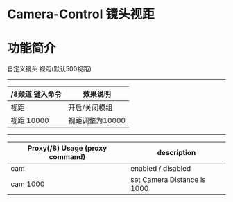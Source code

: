 Camera-Control 镜头视距
======

# 功能简介

自定义镜头 视距(默认500视距)

------

/8频道 键入命令 | 效果说明
--- | ---
视距 | 开启/关闭模组 
视距 10000 | 视距调整为10000

------

Proxy(/8) Usage (proxy command) | description
--- | ---
cam | enabled / disabled
cam 1000 | set Camera Distance is 1000
